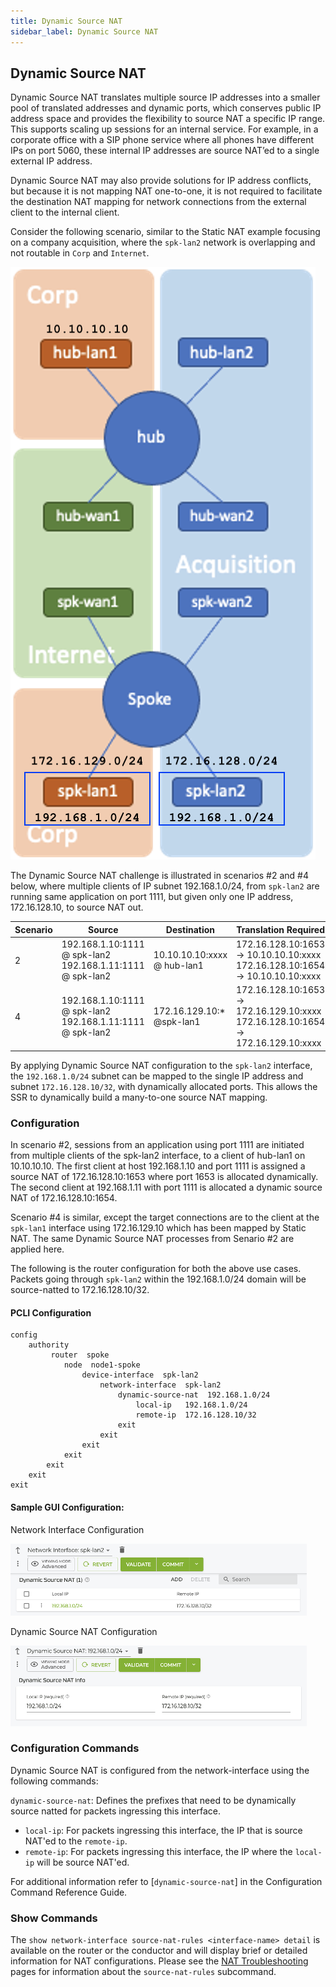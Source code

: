 ```yaml
---
title: Dynamic Source NAT
sidebar_label: Dynamic Source NAT
---
```


## Dynamic Source NAT

Dynamic Source NAT translates multiple source IP addresses into a smaller pool of translated addresses and dynamic ports, which conserves public IP address space and provides the flexibility to source NAT a specific IP range. This supports scaling up sessions for an internal service. For example, in a corporate office with a SIP phone service where all phones have different IPs on port 5060, these internal IP addresses are source NAT’ed to a single external IP address. 

Dynamic Source NAT may also provide solutions for IP address conflicts, but because it is not mapping NAT one-to-one, it is not required to facilitate the destination NAT mapping for network connections from the external client to the internal client.

Consider the following scenario, similar to the Static NAT example focusing on a company acquisition, where the `spk-lan2` network is overlapping and not routable in `Corp` and `Internet`. 

![Static Nat Diagram](/img/static_nat_example.png)

The Dynamic Source NAT challenge is illustrated in scenarios #2 and #4 below, where multiple clients of IP subnet 192.168.1.0/24, from `spk-lan2` are running same application on port 1111, but given only one IP address, 172.16.128.10, to source NAT out. 

| Scenario | Source | Destination | Translation Required |
| --- | --- | --- | --- |
| 2 | 192.168.1.10:1111 @ spk-lan2<br/> 192.168.1.11:1111 @ spk-lan2 | 10.10.10.10:xxxx @ hub-lan1 | 172.16.128.10:1653 -> 10.10.10.10:xxxx <br/> 172.16.128.10:1654 -> 10.10.10.10:xxxx |
| 4 | 192.168.1.10:1111 @ spk-lan2<br/> 192.168.1.11:1111 @ spk-lan2 | 172.16.129.10:* @spk-lan1 | 172.16.128.10:1653 -> 172.16.129.10:xxxx <br/> 172.16.128.10:1654 -> 172.16.129.10:xxxx |

By applying Dynamic Source NAT configuration to the `spk-lan2` interface, the `192.168.1.0/24` subnet can be mapped to the single IP address and subnet `172.16.128.10/32`, with dynamically allocated ports. This allows the SSR to dynamically build a many-to-one source NAT mapping.  

### Configuration

In scenario #2, sessions from an application using port 1111 are initiated from multiple clients of the spk-lan2 interface, to a client of hub-lan1 on 10.10.10.10. The first client at host 192.168.1.10 and port 1111 is assigned a source NAT of 172.16.128.10:1653 where port 1653 is allocated dynamically. The second client at 192.168.1.11 with port 1111 is allocated a dynamic source NAT of 172.16.128.10:1654. 

Scenario #4 is similar, except the target connections are to the client at the `spk-lan1` interface using 172.16.129.10  which has been mapped by Static NAT. The same Dynamic Source NAT processes from Senario #2 are applied here.

The following is the router configuration for both the above use cases. Packets going through `spk-lan2` within the 192.168.1.0/24 domain will be source-natted to 172.16.128.10/32. 

#### PCLI Configuration

```
config
    authority
         router  spoke
            node  node1-spoke
                device-interface  spk-lan2
                    network-interface  spk-lan2
                        dynamic-source-nat  192.168.1.0/24
                            local-ip   192.168.1.0/24
                            remote-ip  172.16.128.10/32
                        exit
                    exit
                exit
            exit
        exit
    exit
exit 
```

#### Sample GUI Configuration:

Network Interface Configuration

![Network Interface configuration](/img/dnat_net-intf_gui_config.png) 

Dynamic Source NAT Configuration

![Dynamic Source NAT Configuration](/img/dnat_gui_config.png)

### Configuration Commands

Dynamic Source NAT is configured from the network-interface using the following commands: 

`dynamic-source-nat`: Defines the prefixes that need to be dynamically source natted for packets ingressing this interface. 

- `local-ip`: For packets ingressing this interface, the IP that is source NAT'ed to the `remote-ip`. 
- `remote-ip`: For packets ingressing this interface, the IP where the `local-ip` will be source NAT'ed. 

For additional information refer to [`dynamic-source-nat`] in the Configuration Command Reference Guide.

### Show Commands
 
The `show network-interface source-nat-rules <interface-name> detail` is available on the router or the conductor and will display brief or detailed information for NAT configurations. Please see the [NAT Troubleshooting](ts_nat_troubleshooting) pages for information about the `source-nat-rules` subcommand. 